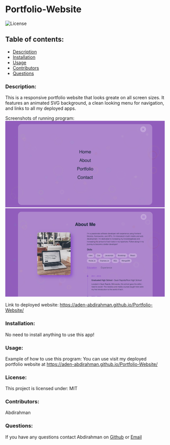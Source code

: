 # Portfolio-Website

![License](https://img.shields.io/static/v1?label=License&message=MIT&color=blueviolet&style=plastic)

## Table of contents:

- [Description](#description)
- [Installation](#installation)
- [Usage](#usage)
- [Contributors](#contributors)
- [Questions](#questions)

### Description:

This is a responsive portfolio website that looks greate on all screen sizes. It features an animated SVG background, a clean looking menu for navigation, and links to all my deployed apps.

Screenshots of running program: ![](Assets/images/Screenshot1.png) ![](Assets/images/Screenshot2.png)

Link to deployed website: https://aden-abdirahman.github.io/Portfolio-Website/

### Installation:

No need to install anything to use this app!

### Usage:

Example of how to use this program: You can use visit my deployed portfolio website at https://aden-abdirahman.github.io/Portfolio-Website/

### License:

This project is licensed under: MIT

### Contributors:

Abdirahman

### Questions:

If you have any questions contact Abdirahman on [Github](https://github.com/aden-abdirahman)
or [Email](https://aden.abdirahman45@gmail.com)
